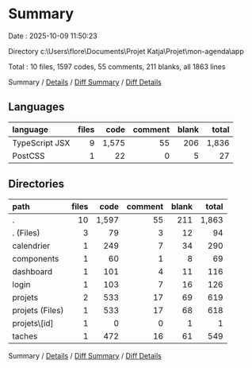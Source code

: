 # Summary

Date : 2025-10-09 11:50:23

Directory c:\\Users\\flore\\Documents\\Projet Katja\\Projet\\mon-agenda\\app

Total : 10 files,  1597 codes, 55 comments, 211 blanks, all 1863 lines

Summary / [Details](details.md) / [Diff Summary](diff.md) / [Diff Details](diff-details.md)

## Languages
| language | files | code | comment | blank | total |
| :--- | ---: | ---: | ---: | ---: | ---: |
| TypeScript JSX | 9 | 1,575 | 55 | 206 | 1,836 |
| PostCSS | 1 | 22 | 0 | 5 | 27 |

## Directories
| path | files | code | comment | blank | total |
| :--- | ---: | ---: | ---: | ---: | ---: |
| . | 10 | 1,597 | 55 | 211 | 1,863 |
| . (Files) | 3 | 79 | 3 | 12 | 94 |
| calendrier | 1 | 249 | 7 | 34 | 290 |
| components | 1 | 60 | 1 | 8 | 69 |
| dashboard | 1 | 101 | 4 | 11 | 116 |
| login | 1 | 103 | 7 | 16 | 126 |
| projets | 2 | 533 | 17 | 69 | 619 |
| projets (Files) | 1 | 533 | 17 | 68 | 618 |
| projets\\[id] | 1 | 0 | 0 | 1 | 1 |
| taches | 1 | 472 | 16 | 61 | 549 |

Summary / [Details](details.md) / [Diff Summary](diff.md) / [Diff Details](diff-details.md)
